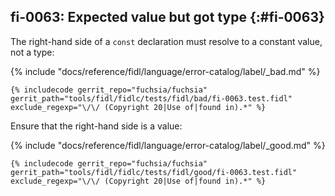 ## fi-0063: Expected value but got type {:#fi-0063}

The right-hand side of a `const` declaration must resolve to a constant value,
not a type:

{% include "docs/reference/fidl/language/error-catalog/label/_bad.md" %}

```fidl
{% includecode gerrit_repo="fuchsia/fuchsia" gerrit_path="tools/fidl/fidlc/tests/fidl/bad/fi-0063.test.fidl" exclude_regexp="\/\/ (Copyright 20|Use of|found in).*" %}
```

Ensure that the right-hand side is a value:

{% include "docs/reference/fidl/language/error-catalog/label/_good.md" %}

```fidl
{% includecode gerrit_repo="fuchsia/fuchsia" gerrit_path="tools/fidl/fidlc/tests/fidl/good/fi-0063.test.fidl" exclude_regexp="\/\/ (Copyright 20|Use of|found in).*" %}
```
